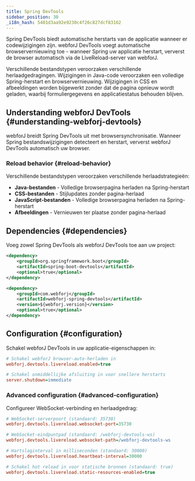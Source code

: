 ```yaml
---
title: Spring DevTools
sidebar_position: 30
_i18n_hash: 5401d3aa92e9230c4f26c827dcf83162
---
```

Spring DevTools biedt automatische herstarts van de applicatie wanneer er codewijzigingen zijn. webforJ DevTools voegt automatische browservernieuwing toe - wanneer Spring uw applicatie herstart, ververst de browser automatisch via de LiveReload-server van webforJ.

Verschillende bestandstypen veroorzaken verschillende herlaadgedragingen. Wijzigingen in Java-code veroorzaken een volledige Spring-herstart en browservernieuwing. Wijzigingen in CSS en afbeeldingen worden bijgewerkt zonder dat de pagina opnieuw wordt geladen, waarbij formuliergegevens en applicatiestatus behouden blijven.

## Understanding webforJ DevTools {#understanding-webforj-devtools}

webforJ breidt Spring DevTools uit met browsersynchronisatie. Wanneer Spring bestandswijzigingen detecteert en herstart, ververst webforJ DevTools automatisch uw browser.

### Reload behavior {#reload-behavior}

Verschillende bestandstypen veroorzaken verschillende herlaadstrategieën:

- **Java-bestanden** - Volledige browserpagina herladen na Spring-herstart
- **CSS-bestanden** - Stijlupdates zonder pagina-herlaad  
- **JavaScript-bestanden** - Volledige browserpagina herladen na Spring-herstart
- **Afbeeldingen** - Vernieuwen ter plaatse zonder pagina-herlaad

## Dependencies {#dependencies}

Voeg zowel Spring DevTools als webforJ DevTools toe aan uw project:

```xml title="pom.xml"
<dependency>
    <groupId>org.springframework.boot</groupId>
    <artifactId>spring-boot-devtools</artifactId>
    <optional>true</optional>
</dependency>

<dependency>
    <groupId>com.webforj</groupId>
    <artifactId>webforj-spring-devtools</artifactId>
    <version>${webforj.version}</version>
    <optional>true</optional>
</dependency>
```

## Configuration {#configuration}

Schakel webforJ DevTools in uw applicatie-eigenschappen in:

```Ini title="application.properties"
# Schakel webforJ browser-auto-herladen in
webforj.devtools.livereload.enabled=true

# Schakel onmiddellijke afsluiting in voor snellere herstarts
server.shutdown=immediate
```

### Advanced configuration {#advanced-configuration}

Configureer WebSocket-verbinding en herlaadgedrag:

```Ini title="application.properties"
# WebSocket-serverpoort (standaard: 35730)
webforj.devtools.livereload.websocket-port=35730

# WebSocket-eindpuntpad (standaard: /webforj-devtools-ws)
webforj.devtools.livereload.websocket-path=/webforj-devtools-ws

# Hartslaginterval in milliseconden (standaard: 30000)
webforj.devtools.livereload.heartbeat-interval=30000

# Schakel hot reload in voor statische bronnen (standaard: true)
webforj.devtools.livereload.static-resources-enabled=true
```
